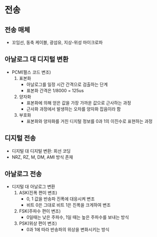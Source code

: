 # 전송

## 전송 매체

- 꼬임선, 동축 케이블, 광섬유, 지상-위성 마이크로파

## 아날로그 대 디지털 변환

- PCM(펄스 코드 변조)
  1. 표본화
     - 아날로그를 일정 시간 간격으로 검출하는 단계
     - 표본화 간격은 1/8000 = 125us
  2. 양자화
     - 표본화에 의해 얻은 값을 가장 가까운 값으로 근사하는 과정
     - 근사화 과정에서 발생하는 오차를 양자화 잡음이라 함
  3. 부호화
     - 표본화와 양자화를 거친 디지털 정보를 0과 1의 이진수로 표현하는 과정

## 디지털 전송

- 디지털 대 디지털 변환: 회선 코딩
- NRZ, RZ, M, DM, AMI 방식 존재

## 아날로그 전송

- 디지털 대 아날로그 변환
  1. ASK(진폭 편이 변조)
     - 0, 1 값을 반송파 진폭에 대응시켜 변조
     - 비트 0은 그대로 비트 1은 진폭을 크게하여 변조
  2. FSK(주파수 편이 변조)
     - 0일때는 낮은 주파수, 1일 때는 높은 주파수를 보내는 방식
  3. PSK(위상 편이 변조)
     - 0과 1에 따라 반송파의 위상을 변화시키는 방식